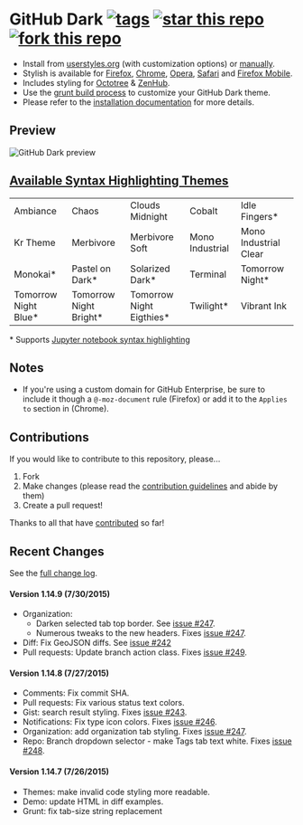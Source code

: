 # GitHub Dark [![tags](https://img.shields.io/github/tag/StylishThemes/GitHub-Dark.svg?style=flat)](https://github.com/StylishThemes/GitHub-Dark/tags) [![star this repo](http://github-svg-buttons.herokuapp.com/star.svg?user=StylishThemes&repo=GitHub-Dark&style=flat&background=1081C1)](http://github.com/StylishThemes/GitHub-Dark) [![fork this repo](http://github-svg-buttons.herokuapp.com/fork.svg?user=StylishThemes&repo=GitHub-Dark&style=flat&background=1081C1)](http://github.com/StylishThemes/GitHub-Dark/fork)

- Install from [userstyles.org](http://userstyles.org/styles/37035) (with customization options) or [manually](https://raw.githubusercontent.com/StylishThemes/GitHub-Dark/master/github-dark.css).
- Stylish is available for [Firefox](https://addons.mozilla.org/en-US/firefox/addon/2108/), [Chrome](https://chrome.google.com/extensions/detail/fjnbnpbmkenffdnngjfgmeleoegfcffe), [Opera](https://addons.opera.com/en/extensions/details/stylish/), [Safari](http://sobolev.us/stylish/) and [Firefox Mobile](https://addons.mozilla.org/en-US/firefox/addon/2108/).
- Includes styling for [Octotree](https://github.com/buunguyen/octotree/#octotree) &amp; [ZenHub](https://www.zenhub.io/).
- Use the [grunt build process](https://github.com/StylishThemes/GitHub-Dark/wiki/Build) to customize your GitHub Dark theme.
- Please refer to the [installation documentation](https://github.com/StylishThemes/GitHub-Dark/wiki/Install) for more details.

## Preview
![GitHub Dark preview](http://i.imgur.com/9ChgiR6.png)

## [Available Syntax Highlighting Themes](http://stylishthemes.github.io/GitHub-Dark/)

|   |   |   |   |   |
| --- | --- | --- | --- | --- |
| Ambiance | Chaos | Clouds Midnight | Cobalt | Idle Fingers* |
| Kr Theme | Merbivore | Merbivore Soft | Mono Industrial | Mono Industrial Clear |
| Monokai* | Pastel on Dark* | Solarized Dark* | Terminal | Tomorrow Night* |
| Tomorrow Night Blue* | Tomorrow Night Bright* | Tomorrow Night Eigthies* | Twilight* | Vibrant Ink |

\* Supports [Jupyter notebook syntax highlighting](https://github.com/sujitpal/statlearning-notebooks/blob/master/src/chapter2.ipynb)

## Notes

* If you're using a custom domain for GitHub Enterprise, be sure to include it though a `@-moz-document` rule (Firefox) or add it to the `Applies to` section in (Chrome).

## Contributions

If you would like to contribute to this repository, please...

1. Fork
2. Make changes (please read the [contribution guidelines](https://github.com/StylishThemes/GitHub-Dark/blob/master/CONTRIBUTING.md) and abide by them)
3. Create a pull request!

Thanks to all that have [contributed](https://github.com/StylishThemes/GitHub-Dark/graphs/contributors) so far!

## Recent Changes

See the [full change log](https://github.com/StylishThemes/GitHub-Dark/wiki).

#### Version 1.14.9 (7/30/2015)

* Organization:
  * Darken selected tab top border. See [issue #247](https://github.com/StylishThemes/GitHub-Dark/issues/247).
  * Numerous tweaks to the new headers. Fixes [issue #247](https://github.com/StylishThemes/GitHub-Dark/issues/247).
* Diff: Fix GeoJSON diffs. See [issue #242](https://github.com/StylishThemes/GitHub-Dark/issues/242)
* Pull requests: Update branch action class. Fixes [issue #249](https://github.com/StylishThemes/GitHub-Dark/issues/249).

#### Version 1.14.8 (7/27/2015)

* Comments: Fix commit SHA.
* Pull requests: Fix various status text colors.
* Gist: search result styling. Fixes [issue #243](https://github.com/StylishThemes/GitHub-Dark/issues/243).
* Notifications: Fix type icon colors. Fixes [issue #246](https://github.com/StylishThemes/GitHub-Dark/issues/246).
* Organization: add organization tab styling. Fixes [issue #247](https://github.com/StylishThemes/GitHub-Dark/issues/247).
* Repo: Branch dropdown selector - make Tags tab text white. Fixes [issue #248](https://github.com/StylishThemes/GitHub-Dark/issues/248).

#### Version 1.14.7 (7/26/2015)

* Themes: make invalid code styling more readable.
* Demo: update HTML in diff examples.
* Grunt: fix tab-size string replacement
